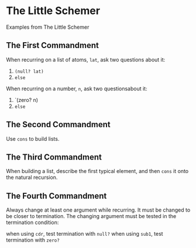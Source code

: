 The Little Schemer
==================

Examples from The Little Schemer

## The First Commandment

When recurring on a list of atoms, `lat`, ask two questions about it:
1. `(null? lat)`
1. `else`

When recurring on a number, `n`, ask two questionsabout it:
1. `(zero? n)
1. `else`


## The Second Commandment

Use `cons` to build lists.


## The Third Commandment

When building a list, describe the first typical element, and then `cons` it onto the natural recursion.


## The Fourth Commandment

Always change at least one argument while recurring. It must be changed to be closer to termination. The changing argument must be tested in the termination condition:

when using `cdr`, test termination with `null?`
when using `sub1`, test termination with `zero?`
